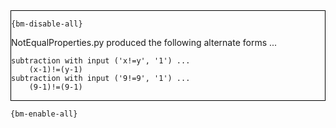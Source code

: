 <div style="border:1px solid black;">

`{bm-disable-all}`

NotEqualProperties.py produced the following alternate forms ...

```
subtraction with input ('x!=y', '1') ...
    (x-1)!=(y-1)
subtraction with input ('9!=9', '1') ...
    (9-1)!=(9-1)
```

</div>

`{bm-enable-all}`

